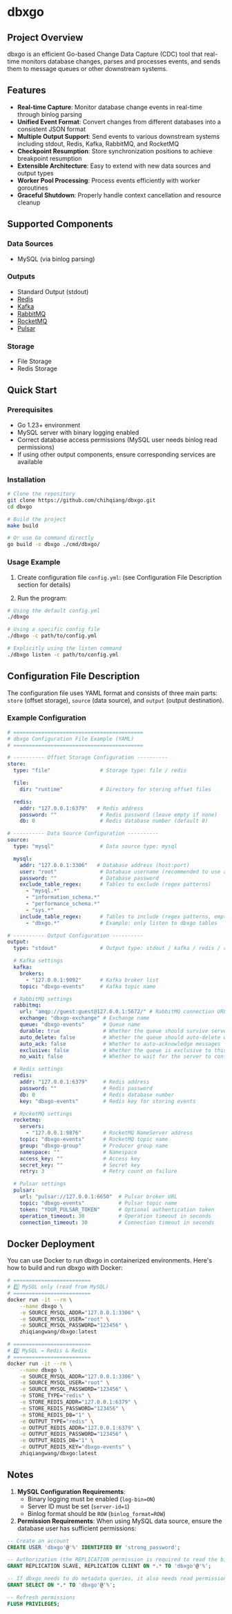 # dbxgo

## Project Overview

dbxgo is an efficient Go-based Change Data Capture (CDC) tool that real-time monitors database changes, parses and processes events, and sends them to message queues or other downstream systems.

## Features

- **Real-time Capture**: Monitor database change events in real-time through binlog parsing
- **Unified Event Format**: Convert changes from different databases into a consistent JSON format
- **Multiple Output Support**: Send events to various downstream systems including stdout, Redis, Kafka, RabbitMQ, and RocketMQ
- **Checkpoint Resumption**: Store synchronization positions to achieve breakpoint resumption
- **Extensible Architecture**: Easy to extend with new data sources and output types
- **Worker Pool Processing**: Process events efficiently with worker goroutines
- **Graceful Shutdown**: Properly handle context cancellation and resource cleanup

## Supported Components

### Data Sources
- MySQL (via binlog parsing)

### Outputs
- Standard Output (stdout)
- [Redis](https://redis.io/)
- [Kafka](https://kafka.apache.org/)
- [RabbitMQ](https://www.rabbitmq.com/)
- [RocketMQ](https://rocketmq.apache.org/)
- [Pulsar](https://pulsar.apache.org/)

### Storage
- File Storage
- Redis Storage

## Quick Start

### Prerequisites

- Go 1.23+ environment
- MySQL server with binary logging enabled
- Correct database access permissions (MySQL user needs binlog read permissions)
- If using other output components, ensure corresponding services are available

### Installation

```bash
# Clone the repository
git clone https://github.com/chihqiang/dbxgo.git
cd dbxgo

# Build the project
make build

# Or use Go command directly
go build -o dbxgo ./cmd/dbxgo/
```

### Usage Example

1. Create configuration file `config.yml`: (see Configuration File Description section for details)

2. Run the program:

```bash
# Using the default config.yml
./dbxgo

# Using a specific config file
./dbxgo -c path/to/config.yml

# Explicitly using the listen command
./dbxgo listen -c path/to/config.yml
```

## Configuration File Description

The configuration file uses YAML format and consists of three main parts: `store` (offset storage), `source` (data source), and `output` (output destination).

### Example Configuration

```yaml
# ==========================================
# dbxgo Configuration File Example (YAML)
# ==========================================

# ---------- Offset Storage Configuration ----------
store:
  type: "file"                # Storage type: file / redis

  file:
    dir: "runtime"            # Directory for storing offset files

  redis:
    addr: "127.0.0.1:6379"   # Redis address
    password: ""              # Redis password (leave empty if none)
    db: 0                     # Redis database number (default 0)

# ---------- Data Source Configuration ----------
source:
  type: "mysql"               # Data source type: mysql

  mysql:
    addr: "127.0.0.1:3306"   # Database address (host:port)
    user: "root"              # Database username (recommended to use a dedicated account in production)
    password: ""              # Database password
    exclude_table_regex:      # Tables to exclude (regex patterns)
      - "mysql.*"
      - "information_schema.*"
      - "performance_schema.*"
      - "sys.*"
    include_table_regex:      # Tables to include (regex patterns, empty = all except excluded)
      - "dbxgo.*"             # Example: only listen to dbxgo tables

# ---------- Output Configuration ----------
output:
  type: "stdout"              # Output type: stdout / kafka / redis / rabbitmq / rocketmq / pulsar

  # Kafka settings
  kafka:
    brokers:
      - "127.0.0.1:9092"      # Kafka broker list
    topic: "dbxgo-events"     # Kafka topic name

  # RabbitMQ settings
  rabbitmq:
    url: "amqp://guest:guest@127.0.0.1:5672/" # RabbitMQ connection URL
    exchange: "dbxgo-exchange" # Exchange name
    queue: "dbxgo-events"      # Queue name
    durable: true              # Whether the queue should survive server restarts
    auto_delete: false         # Whether the queue should auto-delete when unused
    auto_ack: false            # Whether to auto-acknowledge messages
    exclusive: false           # Whether the queue is exclusive to this connection
    no_wait: false             # Whether to wait for the server to confirm queue declaration

  # Redis settings
  redis:
    addr: "127.0.0.1:6379"     # Redis address
    password: ""               # Redis password
    db: 0                      # Redis database number
    key: "dbxgo-events"        # Redis key for storing events

  # RocketMQ settings
  rocketmq:
    servers:
      - "127.0.0.1:9876"       # RocketMQ NameServer address
    topic: "dbxgo-events"      # RocketMQ topic name
    group: "dbxgo-group"       # Producer group name
    namespace: ""              # Namespace
    access_key: ""             # Access key
    secret_key: ""             # Secret key
    retry: 3                   # Retry count on failure

  # Pulsar settings
  pulsar:
    url: "pulsar://127.0.0.1:6650"  # Pulsar broker URL
    topic: "dbxgo-events"           # Pulsar topic name
    token: "YOUR_PULSAR_TOKEN"      # Optional authentication token
    operation_timeout: 30           # Operation timeout in seconds
    connection_timeout: 30          # Connection timeout in seconds
```

## Docker Deployment

You can use Docker to run dbxgo in containerized environments. Here's how to build and run dbxgo with Docker:

```bash
# =========================
# 1️⃣ MySQL only (read from MySQL)
# =========================
docker run -it --rm \
    --name dbxgo \
    -e SOURCE_MYSQL_ADDR="127.0.0.1:3306" \
    -e SOURCE_MYSQL_USER="root" \
    -e SOURCE_MYSQL_PASSWORD="123456" \
    zhiqiangwang/dbxgo:latest

# =========================
# 2️⃣ MySQL → Redis & Redis
# =========================
docker run -it --rm \
    --name dbxgo \
    -e SOURCE_MYSQL_ADDR="127.0.0.1:3306" \
    -e SOURCE_MYSQL_USER="root" \
    -e SOURCE_MYSQL_PASSWORD="123456" \
    -e STORE_TYPE="redis" \
    -e STORE_REDIS_ADDR="127.0.0.1:6379" \
    -e STORE_REDIS_PASSWORD="123456" \
    -e STORE_REDIS_DB="1" \
    -e OUTPUT_TYPE="redis" \
    -e OUTPUT_REDIS_ADDR="127.0.0.1:6379" \
    -e OUTPUT_REDIS_PASSWORD="123456" \
    -e OUTPUT_REDIS_DB="1" \
    -e OUTPUT_REDIS_KEY="dbxgo-events" \
    zhiqiangwang/dbxgo:latest
```

## Notes

1. **MySQL Configuration Requirements**:
   - Binary logging must be enabled (`log-bin=ON`)
   - Server ID must be set (`server-id=1`)
   - Binlog format should be `ROW` (`binlog_format=ROW`)
2. **Permission Requirements**: When using MySQL data source, ensure the database user has sufficient permissions:

```sql
-- Create an account
CREATE USER 'dbxgo'@'%' IDENTIFIED BY 'strong_password';

-- Authorization (the REPLICATION permission is required to read the binlog)
GRANT REPLICATION SLAVE, REPLICATION CLIENT ON *.* TO 'dbxgo'@'%';

-- If dbxgo needs to do metadata queries, it also needs read permissions
GRANT SELECT ON *.* TO 'dbxgo'@'%';

-- Refresh permissions
FLUSH PRIVILEGES;
```
